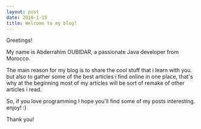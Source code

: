 ```yaml
---
layout: post
date: 2018-1-15
title: Welcome to my blog!
---
```


Greetings!

My name is Abderrahim OUBIDAR, a passionate Java developer from Morocco. 

The main reason for my blog is to share the cool stuff that i learn with you. but also to gather some of the best articles i find online in one place, that's why at the beginning most of my articles will be sort of remake of other articles i read.

So, if you love programming I hope you'll find some of my posts interesting. enjoy! :)

Thank you!
